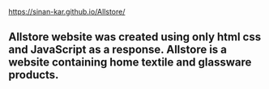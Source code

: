 https://sinan-kar.github.io/Allstore/


## Allstore website was created using only html css and JavaScript as a response. Allstore is a website containing home textile and glassware products.

